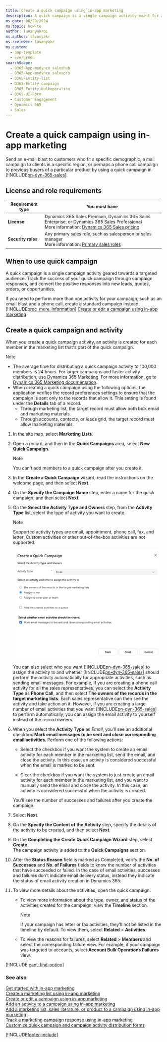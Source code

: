 ```yaml
---
title: Create a quick campaign using in-app marketing
description: A quick campaign is a single campaign activity meant for a specific audience. For example, sending an e-mail blast to customers in a specific region.
ms.date: 06/20/2024
ms.topic: how-to
author: lavanyakr01
ms.author: lavanyakr
ms.reviewer: lavanyakr
ms.custom:  
  - bap-template
  - evergreen
searchScope: 
  - D365-App-msdynce_saleshub
  - D365-App-msdynce_salespro
  - D365-Entity-list
  - D365-Entity-campaign
  - D365-Entity-bulkoperation
  - D365-UI-Form
  - Customer Engagement
  - Dynamics 365
  - Sales
---
```


# Create a quick campaign using in-app marketing

Send an e-mail blast to customers who fit a specific demographic, a mail campaign to clients in a specific region, or perhaps a phone call campaign to previous buyers of a particular product by using a quick campaign in [!INCLUDE[pn-dyn-365-sales](../includes/pn-dyn-365-sales.md)]. 

## License and role requirements

| Requirement type | You must have |  
|-----------------------|---------|
| **License** | Dynamics 365 Sales Premium, Dynamics 365 Sales Enterprise, or Dynamics 365 Sales Professional <br>More information: [Dynamics 365 Sales pricing](https://dynamics.microsoft.com/sales/pricing/) |
| **Security roles** | Any primary sales role, such as salesperson or sales manager<br>  More information: [Primary sales roles](security-roles-for-sales.md#primary-sales-roles)|
  
## When to use quick campaign

A quick campaign is a single campaign activity geared towards a targeted audience. Track the success of your quick campaign through campaign responses, and convert the positive responses into new leads, quotes, orders, or opportunities.
  
If you need to perform more than one activity for your campaign, such as an email blast and a phone call, create a standard campaign instead. [!INCLUDE[proc_more_information](../includes/proc-more-information.md)] [Create or edit a campaign using in-app marketing](create-edit-campaign-using-app-marketing-sales.md)

## Create a quick campaign and activity

When you create a quick campaign activity, an activity is created for each member in the marketing list that's part of the quick campaign.
 
> [!NOTE]
>
> - The average time for distributing a quick campaign activity to 100,000 members is 24 hours. For larger campaigns and faster activity distribution, use Dynamics 365 Marketing. For more information, go to [Dynamics 365 Marketing documentation](../marketing/overview.md).
> - When creating a quick campaign using the following options, the application verifies the record preferences settings to ensure that the campaign is sent only to the records that allow it. This setting is found under the **Details** tab of a record.  
>     - Through marketing list, the target record must allow both bulk email and marketing materials.  
>     - Through accounts, contacts, or leads grid, the target record must allow marketing materials.


1. In the site map, select **Marketing Lists**.
  
1. Open a record, and then in the **Quick Campaigns** area, select **New Quick Campaign**.  
   > [!NOTE]
   >  You can't add members to a quick campaign after you create it.  
  
1. In the **Create a Quick Campaign** wizard, read the instructions on the welcome page, and then select **Next**.
  
1. On the **Specify the Campaign Name** step, enter a name for the quick campaign, and then select **Next**.
  
1. On the **Select the Activity Type and Owners** step, from the **Activity Type** list, select the type of activity you want to create.  
    > [!NOTE]
    > Supported activity types are email, appointment, phone call, fax, and letter. Custom activities or other out-of-the-box activities are not supported.  

   ![Quick campaign wizard.](media/quick-campaign-wizard.png "Quick campaign wizard") 

      You can also select who you want [!INCLUDE[pn-dyn-365-sales](../includes/pn-dyn-365-sales.md)] to assign the activity to and whether [!INCLUDE[pn-dyn-365-sales](../includes/pn-dyn-365-sales.md)] should perform the activity automatically for appropriate activities, such as sending email messages. For example, if you are creating a phone call activity for all the sales representatives, you can select the **Activity Type** as **Phone Call**, and then select **The owners of the records in the target marketing lists**. Each sales representative can then see the activity and take action on it. However, if you are creating a large number of email activities that you want [!INCLUDE[pn-dyn-365-sales](../includes/pn-dyn-365-sales.md)] to perform automatically, you can assign the email activity to yourself instead of the record owners.


1. When you select the **Activity Type** as *Email*, you'll see an additional checkbox **Mark email messages to be sent and close corresponding email activities**. Perform one of the following actions: 
      - Select the checkbox if you want the system to create an email activity for each member in the marketing list, send the email, and close the activity. In this case, an activity is considered successful when the email is marked to be sent.
    
      - Clear the checkbox if you want the system to just create an email activity for each member in the marketing list, and you want to manually send the email and close the activity. In this case, an activity is considered successful when the activity is created.
      
      You'll see the number of successes and failures after you create the campaign. 

1. Select **Next**.

1. On the **Specify the Content of the Activity** step, specify the details of the activity to be created, and then select **Next**.  

1. On the **Completing the Create Quick Campaign Wizard** step, select **Create**.  
    The campaign activity is added to the **Quick Campaigns** section. 
1. After the **Status Reason** field is marked as Completed, verify the **No. of Successes** and **No. of Failures** fields to know the number of activities that have succeeded or failed. In the case of email activities, successes and failures don't indicate email delivery status, instead they indicate the status of email activity creation in Dynamics 365.
1.  To view more details about the activities, open the quick campaign:
    -  To view more information about the type, owner, and status of the activities created for the campaign, view the **Timeline** section.  
        > [!NOTE]
        > If your campaign has letter or fax activities, they'll not be listed in the timeline by default. To view them, select **Related** > **Activities**.  
    
    - To view the reasons for failures, select **Related** > **Members** and select the corresponding failure view. For example, if your campaign was targeted to accounts, select **Account Bulk Operations Failures** view.

[!INCLUDE [cant-find-option](../includes/cant-find-option.md)]

### See also

[Get started with in-app marketing](get-started-app-marketing-sales.md)   
[Create a marketing list using in-app marketing](create-marketing-list-using-app-marketing-sales.md)   
[Create or edit a campaign using in-app marketing](create-edit-campaign-using-app-marketing-sales.md)   
[Add an activity to a campaign using in-app marketing](add-activity-campaign-using-app-marketing-sales.md)   
[Add a marketing list, sales literature, or product to a campaign using in-app marketing](add-marketing-list-sales-literature-product-campaign-using-app-marketing-sales.md)   
[Track a marketing campaign response using in-app marketing](track-marketing-campaign-response-using-app-marketing-sales.md)   
[Customize quick campaign and campaign activity distribution forms](developer/marketingformdisplayattributessetApi.md)
 


[!INCLUDE[footer-include](../includes/footer-banner.md)]

